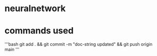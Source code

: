 # neuralnetwork
    
# commands used

'''bash
git add . && git commit -m "doc-string updated" && git push origin main
'''